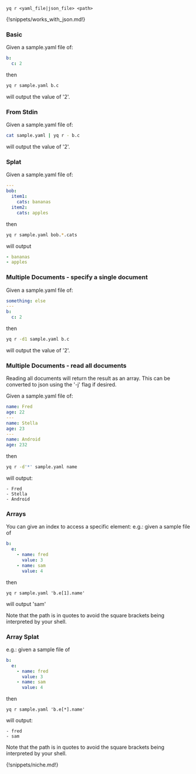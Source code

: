 ```
yq r <yaml_file|json_file> <path>
```

{!snippets/works_with_json.md!}

### Basic
Given a sample.yaml file of:
```yaml
b:
  c: 2
```
then
```bash
yq r sample.yaml b.c
```
will output the value of '2'.

### From Stdin
Given a sample.yaml file of:
```bash
cat sample.yaml | yq r - b.c
```
will output the value of '2'.

### Splat
Given a sample.yaml file of:
```yaml
---
bob:
  item1:
    cats: bananas
  item2:
    cats: apples
```
then
```bash
yq r sample.yaml bob.*.cats
```
will output
```yaml
- bananas
- apples
```

### Multiple Documents - specify a single document
Given a sample.yaml file of:
```yaml
something: else
---
b:
  c: 2
```
then
```bash
yq r -d1 sample.yaml b.c
```
will output the value of '2'.

### Multiple Documents - read all documents
Reading all documents will return the result as an array. This can be converted to json using the '-j' flag if desired.

Given a sample.yaml file of:
```yaml
name: Fred
age: 22
---
name: Stella
age: 23
---
name: Android
age: 232
```
then
```bash
yq r -d'*' sample.yaml name
```
will output:
```
- Fred
- Stella
- Android
```

### Arrays
You can give an index to access a specific element:
e.g.: given a sample file of
```yaml
b:
  e:
    - name: fred
      value: 3
    - name: sam
      value: 4
```
then
```
yq r sample.yaml 'b.e[1].name'
```
will output 'sam'

Note that the path is in quotes to avoid the square brackets being interpreted by your shell.

### Array Splat
e.g.: given a sample file of
```yaml
b:
  e:
    - name: fred
      value: 3
    - name: sam
      value: 4
```
then
```
yq r sample.yaml 'b.e[*].name'
```
will output:
```
- fred
- sam
```
Note that the path is in quotes to avoid the square brackets being interpreted by your shell.

{!snippets/niche.md!}
